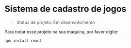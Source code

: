 # Sistema de cadastro de jogos

> Status de projeto:  Em desenvolvimento

Para rodar esse projeto na sua máquina, por favor digite:

```
npm install react
```
